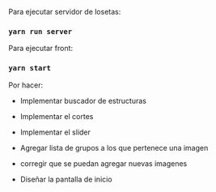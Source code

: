 Para ejecutar servidor de losetas:

### `yarn run server`

Para ejecutar front:

### `yarn start`

Por hacer:

- Implementar buscador de estructuras
- Implementar el cortes
- Implementar el slider
- Agregar lista de grupos a los que pertenece una imagen
- corregir que se puedan agregar nuevas imagenes

- Diseñar la pantalla de inicio